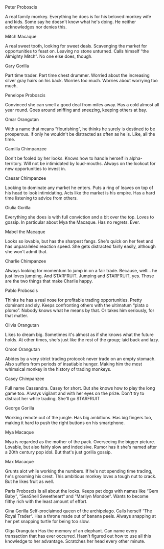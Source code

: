 Peter
Proboscis

A real family monkey. Everything he does is for his beloved monkey wife and kids. Some say he doesn't know what he's doing. He neither acknowledges nor denies this.

Mitch
Macaque

A real sweet tooth, looking for sweet deals. Scavenging the market for opportunities to feast on. Leaving no stone unturned. Calls himself “the Almighty Mitch”. No one else does, though.

Gary
Gorilla

Part time trader. Part time chest drummer. Worried about the increasing silver gray hairs on his back. Worries too much. Worries about worrying too much.

Penelope
Proboscis

Convinced she can smell a good deal from miles away. Has a cold almost all year round. Goes around sniffing and sneezing, keeping others at bay.

Omar
Orangutan

With a name that means “flourishing”, he thinks he surely is destined to be prosperous. If only he wouldn't be distracted as often as he is. Like, all the time.

Camilla
Chimpanzee

Don't be fooled by her looks. Knows how to handle herself in alpha-territory. Will not be intimidated by loud-mouths. Always on the lookout for new opportunities to invest in.

Caesar
Chimpanzee

Looking to dominate any market he enters. Puts a ring of leaves on top of his head to look intimidating. Acts like the market is his empire. Has a hard time listening to advice from others.

Giulia
Gorilla


Everything she does is with full conviction and a bit over the top. Loves to gossip. In particular about Mya the Macaque. Has no regrets. Ever.

Mabel
the Macaque

Looks so lovable, but has the sharpest fangs. She's quick on her feet and has unparalleled reaction speed. She gets distracted fairly easily, although she won't admit that.

Charlie
Chimpanzee

Always looking for momentum to jump in on a fair trade. Because, well… he just loves jumping. And STARFRUIT. Jumping and STARFRUIT, yes. Those are the two things that make Charlie happy.

Pablo
Proboscis

Thinks he has a real nose for profitable trading opportunities. Pretty dominant and sly. Keeps confronting others with the ultimatum “plata o plomo”. Nobody knows what he means by that. Or takes him seriously, for that matter.

Olivia
Orangutan

Likes to dream big. Sometimes it's almost as if she knows what the future holds. At other times, she's just like the rest of the group; laid back and lazy.

Orson
Orangutan

Abides by a very strict trading protocol: never trade on an empty stomach. Also suffers from periods of insatiable hunger. Making him the most whimsical monkey in the history of trading monkeys.

Casey
Chimpanzee

Full name Cassandra. Casey for short. But she knows how to play the long game too. Always vigilant and with her eyes on the prize. Don't try to distract her while trading. She'll go STARFRUIT

George
Gorilla

Working remote out of the jungle. Has big ambitions. Has big fingers too, making it hard to push the right buttons on his smartphone.

Mya
Macaque

Mya is regarded as the mother of the pack. Overseeing the bigger picture. Lovable, but also fairly slow and indecisive. Rumor has it she's named after a 20th century pop idol. But that's just gorilla gossip.

Max
Macaque

Grunts alot while working the numbers. If he's not spending time trading, he's grooming his crest. This ambitious monkey loves a tough nut to crack. But he likes fruit as well.

Paris
Proboscis
Is all about the looks. Keeps pet dogs with names like “Gem Baby“, “SeaShell Sweetheart“ and “Marilyn Mondoe“. Wants to become filthy rich with the least amount of effort.

Gina
Gorilla
Self-proclaimed queen of the archipelago. Calls herself “The Royal Trader“. Has a throne made out of banana peels. Always snapping at her pet snapping turtle for being too slow.

Olga
Orangutan
Has the memory of an elephant. Can name every transaction that has ever occurred. Hasn't figured out how to use all this knowledge to her advantage. Scratches her head every other minute.
